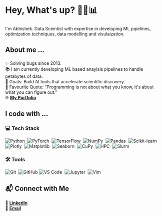<h1 align="left">Hey, What's up? 🧑‍💻📊</h1>

###

<p align="left">
  I'm Abhishek. Data Sceintist with expertise in developing ML pipelines, optimization techniques, data modelling and visulaization.  
</p>

###

<h2 align="left">About me ... </h2>

###

<p align="left">
  ✨ Solving bugs since 2013.<br>
  📚 I am currently developing ML based anaylsis pipelines to handle petabytes of data.<br>
  🎯 Goals: Build AI tools that accelerate scientific discovery.<br>
  🎲 Favourite Quote: “Programming is not about what you know, it's about what you can figure out.”<br>
  🌐 <strong><a href="https://abhishek-mall.github.io" target="_blank">My Portfolio</a></strong>
</p>

###

<h2 align="left">I code with ... </h2>

<h3 align="left">💻 Tech Stack </h3>
<p align="left">
  <img src="https://img.shields.io/badge/-Python-000?style=for-the-badge&logo=python"                alt="Python"      />&nbsp;
  <img src="https://img.shields.io/badge/-PyTorch-000?style=for-the-badge&logo=pytorch"             alt="PyTorch"     />&nbsp;
  <img src="https://img.shields.io/badge/-TensorFlow-000?style=for-the-badge&logo=tensorflow"       alt="TensorFlow"  />&nbsp;
  <img src="https://img.shields.io/badge/-NumPy-000?style=for-the-badge&logo=numpy"                 alt="NumPy"       />&nbsp;
  <img src="https://img.shields.io/badge/-Pandas-000?style=for-the-badge&logo=pandas"               alt="Pandas"      />&nbsp;
  <img src="https://img.shields.io/badge/-Scikit--learn-000?style=for-the-badge&logo=scikit-learn"  alt="Scikit-learn"/>&nbsp;
  <img src="https://img.shields.io/badge/-Plotly-000?style=for-the-badge&logo=plotly"               alt="Plotly"      />&nbsp;
  <img src="https://img.shields.io/badge/-Matplotlib-000?style=for-the-badge&logo=matplotlib"       alt="Matplotlib"  />&nbsp;
  <img src="https://img.shields.io/badge/-Seaborn-000?style=for-the-badge&logo=feather"             alt="Seaborn"     />&nbsp;
  <img src="https://img.shields.io/badge/-CuPy-000?style=for-the-badge&logo=nvidia"                 alt="CuPy"        />&nbsp;
  <img src="https://img.shields.io/badge/-HPC-000?style=for-the-badge&logo=serverfault"             alt="HPC"         />&nbsp;
  <img src="https://img.shields.io/badge/-Slurm-000?style=for-the-badge&logo=slurm"                 alt="Slurm"       />
</p>

<h3 align="left">🛠️ Tools </h3>
<p align="left">
  <img src="https://img.shields.io/badge/-Git-000?style=for-the-badge&logo=git"                     alt="Git"         />&nbsp;
  <img src="https://img.shields.io/badge/-GitHub-000?style=for-the-badge&logo=github"               alt="GitHub"      />
  <img src="https://img.shields.io/badge/-VS%20Code-000?style=for-the-badge&logo=visual-studio-code" alt="VS Code"     />&nbsp;
  <img src="https://img.shields.io/badge/-Jupyter-000?style=for-the-badge&logo=jupyter"             alt="Jupyter"     />&nbsp;
  <img src="https://img.shields.io/badge/-Vim-000?style=for-the-badge&logo=vim"                     alt="Vim"         />
</p>

###

<h2 align="left">📬 Connect with Me</h2>

<p align="left">
  🔗 <strong><a href="https://www.linkedin.com/in/abhishek-mall/" target="_blank">LinkedIn</a></strong><br>
  📧 <strong><a href="mailto:abhishekmall101iitb@gmail.com">Email</a></strong>
</p>
